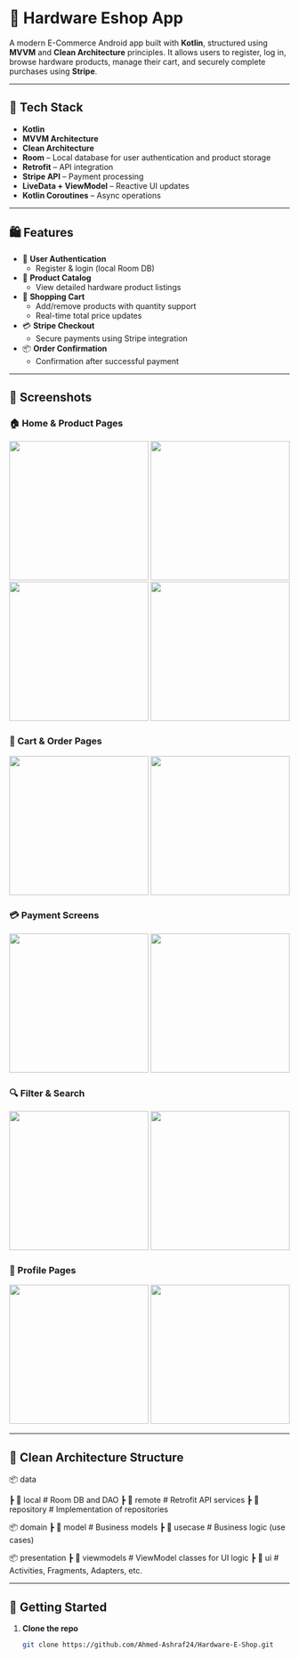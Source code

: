 # 🛒 Hardware Eshop App

A modern E-Commerce Android app built with **Kotlin**, structured using **MVVM** and **Clean Architecture** principles. It allows users to register, log in, browse hardware products, manage their cart, and securely complete purchases using **Stripe**.

---

## 🔧 Tech Stack

- **Kotlin**
- **MVVM Architecture**
- **Clean Architecture**
- **Room** – Local database for user authentication and product storage
- **Retrofit** – API integration
- **Stripe API** – Payment processing
- **LiveData + ViewModel** – Reactive UI updates
- **Kotlin Coroutines** – Async operations

---

## 🛍 Features

- 🔐 **User Authentication**
  - Register & login (local Room DB)
- 🧾 **Product Catalog**
  - View detailed hardware product listings
- 🛒 **Shopping Cart**
  - Add/remove products with quantity support
  - Real-time total price updates
- 💳 **Stripe Checkout**
  - Secure payments using Stripe integration
- 📦 **Order Confirmation**
  - Confirmation after successful payment

---

## 📸 Screenshots

### 🏠 Home & Product Pages
<p float="left">
   <img src="https://github.com/Ahmed-Ashraf24/Hardware-E-Shop/blob/main/app/src/main/res/screens/home.png?raw=true" width="250" />
   <img src="https://github.com/Ahmed-Ashraf24/Hardware-E-Shop/blob/main/app/src/main/res/screens/home2.png?raw=true" width="250" />

   <img src="https://github.com/Ahmed-Ashraf24/Hardware-E-Shop/blob/main/app/src/main/res/screens/itempage1.png?raw=true" width="250" />
   <img src="https://github.com/Ahmed-Ashraf24/Hardware-E-Shop/blob/main/app/src/main/res/screens/itempage2.png?raw=true" width="250" />

</p>

### 🛒 Cart & Order Pages
<p float="left">
   <img src="https://github.com/Ahmed-Ashraf24/Hardware-E-Shop/blob/main/app/src/main/res/screens/cartpage.png?raw=true" width="250" />
   <img src="https://github.com/Ahmed-Ashraf24/Hardware-E-Shop/blob/main/app/src/main/res/screens/orderpage.png?raw=true" width="250" />
</p>

### 💳 Payment Screens
<p float="left">
   <img src="https://github.com/Ahmed-Ashraf24/Hardware-E-Shop/blob/main/app/src/main/res/screens/payment1.png?raw=true" width="250" />
   <img src="https://github.com/Ahmed-Ashraf24/Hardware-E-Shop/blob/main/app/src/main/res/screens/payment2.png?raw=true" width="250" />
</p>

### 🔍 Filter & Search
<p float="left">
   <img src="https://github.com/Ahmed-Ashraf24/Hardware-E-Shop/blob/main/app/src/main/res/screens/filterpage.png?raw=true" width="250" />
   <img src="https://github.com/Ahmed-Ashraf24/Hardware-E-Shop/blob/main/app/src/main/res/screens/search.png?raw=true" width="250" />
</p>

### 👤 Profile Pages
<p float="left">
   <img src="https://github.com/Ahmed-Ashraf24/Hardware-E-Shop/blob/main/app/src/main/res/screens/profile%201.png?raw=true" width="250" />
   <img src="https://github.com/Ahmed-Ashraf24/Hardware-E-Shop/blob/main/app/src/main/res/screens/profile2.png?raw=true" width="250" />
</p>

---

## 🧠 Clean Architecture Structure

📦 data

┣ 📂 local # Room DB and DAO
┣ 📂 remote # Retrofit API services
┣ 📂 repository # Implementation of repositories

📦 domain
┣ 📂 model # Business models
┣ 📂 usecase # Business logic (use cases)

📦 presentation
┣ 📂 viewmodels # ViewModel classes for UI logic
┣ 📂 ui # Activities, Fragments, Adapters, etc.

---

## 🚀 Getting Started

1. **Clone the repo**
   ```bash
   git clone https://github.com/Ahmed-Ashraf24/Hardware-E-Shop.git
